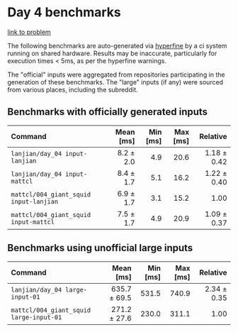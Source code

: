 # Day 4 benchmarks

[link to problem](http://adventofcode.com/2021/day/4)

The following benchmarks are auto-generated via [hyperfine](https://github.com/sharkdp/hyperfine) by a ci system running on shared hardware. Results may be inaccurate, particularly for execution times < 5ms, as per the hyperfine warnings.

The "official" inputs were aggregated from repositories participating in the generation of these benchmarks. The "large" inputs (if any) were sourced from various places, including the subreddit.

## Benchmarks with officially generated inputs
| Command | Mean [ms] | Min [ms] | Max [ms] | Relative |
|:---|---:|---:|---:|---:|
| `lanjian/day_04 input-lanjian` | 8.2 ± 2.0 | 4.9 | 20.6 | 1.18 ± 0.42 |
| `lanjian/day_04 input-mattcl` | 8.4 ± 1.7 | 5.1 | 16.2 | 1.22 ± 0.40 |
| `mattcl/004_giant_squid input-lanjian` | 6.9 ± 1.7 | 3.1 | 15.2 | 1.00 |
| `mattcl/004_giant_squid input-mattcl` | 7.5 ± 1.7 | 4.9 | 20.9 | 1.09 ± 0.37 |
## Benchmarks using unofficial large inputs
| Command | Mean [ms] | Min [ms] | Max [ms] | Relative |
|:---|---:|---:|---:|---:|
| `lanjian/day_04 large-input-01` | 635.7 ± 69.5 | 531.5 | 740.9 | 2.34 ± 0.35 |
| `mattcl/004_giant_squid large-input-01` | 271.2 ± 27.6 | 230.0 | 311.1 | 1.00 |
